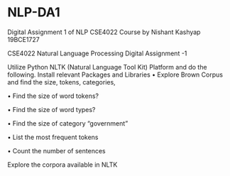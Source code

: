 # NLP-DA1
Digital Assignment 1 of NLP CSE4022 Course by Nishant Kashyap 19BCE1727

CSE4022 Natural Language Processing Digital Assignment -1

Utilize Python NLTK (Natural Language Tool Kit) Platform and do the following. Install relevant Packages and Libraries 
• Explore Brown Corpus and find the size, tokens, categories,

• Find the size of word tokens?

• Find the size of word types?

• Find the size of category “government”

• List the most frequent tokens

• Count the number of sentences

Explore the corpora available in NLTK 

